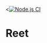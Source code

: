 <[![Node.js CI](https://github.com/flechemano/Reet/actions/workflows/node.js.yml/badge.svg)](https://github.com/flechemano/Reet/actions/workflows/node.js.yml)
# Reet
